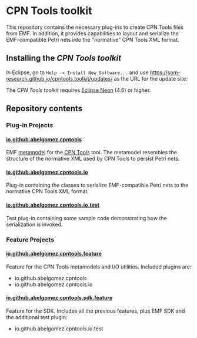 # CPN Tools toolkit

This repository contains the necessary plug-ins to create CPN Tools files from EMF. In addition, it provides capabilities to layout and serialize the EMF-compatible Petri nets into the "normative" CPN Tools XML format.

## Installing the *CPN Tools toolkit*

In Eclipse, go to `Help -> Install New Software...` and use https://som-research.github.io/cpntools.toolkit/updates/ as the URL for the update site.

The *CPN Tools toolkit* requires [Eclipse Neon](https://eclipse.org/neon/) (4.6) or higher. 

## Repository contents

### Plug-in Projects

#### [io.github.abelgomez.cpntools](plugins/io.github.abelgomez.cpntools/README.md)

EMF [metamodel](plugins/io.github.abelgomez.cpntools/model/cpntools.pdf) for the [CPN Tools](http://cpntools.org/) tool. The metamodel resembles the structure of the normative XML used by CPN Tools to persist Petri nets.

#### [io.github.abelgomez.cpntools.io](plugins/io.github.abelgomez.cpntools.io)

Plug-in containing the classes to serialize EMF-compatible Petri nets to the normative CPN Tools XML format.

#### [io.github.abelgomez.cpntools.io.test](plugins/io.github.abelgomez.cpntools.io.test)

Test plug-in containing some sample code demonstrating how the serialization is invoked.

### Feature Projects

#### [io.github.abelgomez.cpntools.feature](features/io.github.abelgomez.cpntools.feature)

Feature for the CPN Tools metamodels and I/O utilities. Included plugins are:

* io.github.abelgomez.cpntools
* io.github.abelgomez.cpntools.io

#### [io.github.abelgomez.cpntools.sdk.feature](features/io.github.abelgomez.cpntools.sdk.feature)

Feature for the SDK. Includes all the previous features, plus EMF SDK and the additional test plugin:

* io.github.abelgomez.cpntools.io.test

